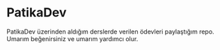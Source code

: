 # PatikaDev

PatikaDev üzerinden aldığım derslerde verilen ödevleri paylaştığım repo. Umarım beğenirsiniz ve umarım yardımcı olur.

